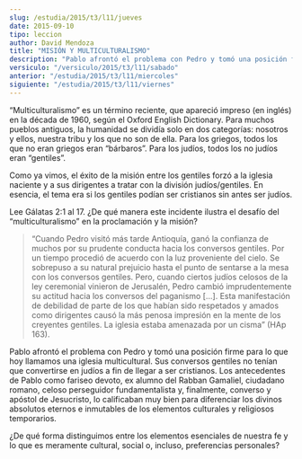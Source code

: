 ```yaml
---
slug: /estudia/2015/t3/l11/jueves
date: 2015-09-10
tipo: leccion
author: David Mendoza
title: "MISIÓN Y MULTICULTURALISMO"
description: "Pablo afrontó el problema con Pedro y tomó una posición firme para lo que  hoy llamamos una iglesia multicultural. Sus conversos gentiles no tenían que  convertirse en judíos a fin de llegar a ser cristianos. Los antecedentes de  Pablo... lo calificaban muy bien para dife..."
versiculo: "/versiculo/2015/t3/l11/sabado"
anterior: "/estudia/2015/t3/l11/miercoles"
siguiente: "/estudia/2015/t3/l11/viernes"
---
```


“Multiculturalismo” es un término reciente, que apareció impreso (en inglés) en la década de 1960, según el Oxford English Dictionary. Para muchos pueblos antiguos, la humanidad se dividía solo en dos categorías: nosotros y ellos, nuestra tribu y los que no son de ella. Para los griegos, todos los que no eran griegos eran “bárbaros”. Para los judíos, todos los no judíos eran “gentiles”.

Como ya vimos, el éxito de la misión entre los gentiles forzó a la iglesia naciente y a sus dirigentes a tratar con la división judíos/gentiles. En esencia, el tema era si los gentiles podían ser cristianos sin antes ser judíos.

Lee Gálatas 2:1 al 17. ¿De qué manera este incidente ilustra el desafío del “multiculturalismo” en la proclamación y la misión?

> “Cuando Pedro visitó más tarde Antioquía, ganó la confianza de muchos por su prudente conducta hacia los conversos gentiles. Por un tiempo procedió de acuerdo con la luz proveniente del cielo. Se sobrepuso a su natural prejuicio hasta el punto de sentarse a la mesa con los conversos gentiles. Pero, cuando ciertos judíos celosos de la ley ceremonial vinieron de Jerusalén, Pedro cambió imprudentemente su actitud hacia los conversos del paganismo [...]. Esta manifestación de debilidad de parte de los que habían sido respetados y amados como dirigentes causó la más penosa impresión en la mente de los creyentes gentiles. La iglesia estaba amenazada por un cisma” (HAp 163).

Pablo afrontó el problema con Pedro y tomó una posición firme para lo que hoy llamamos una iglesia multicultural. Sus conversos gentiles no tenían que convertirse en judíos a fin de llegar a ser cristianos. Los antecedentes de Pablo como fariseo devoto, ex alumno del Rabban Gamaliel, ciudadano romano, celoso perseguidor fundamentalista y, finalmente, converso y apóstol de Jesucristo, lo calificaban muy bien para diferenciar los divinos absolutos eternos e inmutables de los elementos culturales y religiosos temporarios.

¿De qué forma distinguimos entre los elementos esenciales de nuestra fe y lo que es meramente cultural, social o, incluso, preferencias personales?
